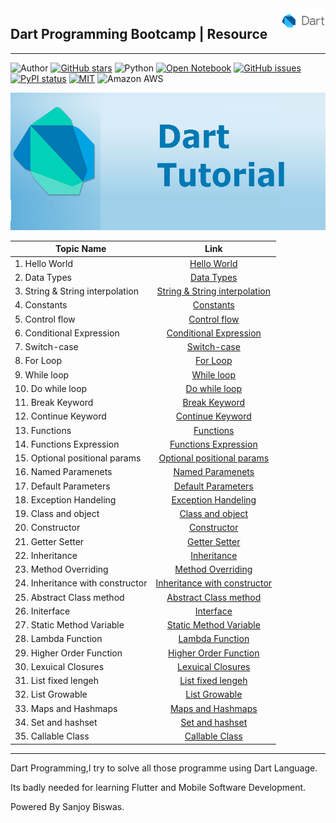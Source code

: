 <a href="https://terraform.io">
    <img src="Assets\dart.png" alt="aws" title="Terraform" align="right" height="40" />
</a>

## Dart Programming Bootcamp | Resource 

<hr>

![Author](https://img.shields.io/badge/author-SanjoyBiswas-orange)
[![GitHub stars](https://badgen.net/github/stars/imsanjoykb/AWSBootcamp)](https://github.com/imsanjoykb/AWSBootcamp/stargazers)
![Python](https://img.shields.io/badge/Python-3.8-blueviolet)
[![Open Notebook](https://colab.research.google.com/assets/colab-badge.svg)](https://github.com/imsanjoykb/AWSBootcamp/blob/master/aws-glue/handling_small_files_compress_n_collate..ipynb)
[![GitHub issues](https://img.shields.io/github/issues/imsanjoykb/AWSBootcamp.svg)](https://GitHub.com/Naereen/StrapDown.js/issues/)
[![PyPI status](https://img.shields.io/pypi/status/ansicolortags.svg)](https://pypi.python.org/pypi/ansicolortags/)
[![MIT](https://img.shields.io/badge/license-MIT-5eba00.svg)](https://github.com/imsanjoykb/Text-Generation/LICENCE.txt)
![Amazon AWS](https://img.shields.io/badge/Amazon%20AWS-232F3E?style=flat-squar&logo=amazon-aws)

[<img src="Assets/dartcover.jpg" width="100%" height="220"/>](Assets/image.jpg)

|    Topic Name        |      Link      |  
|----------        |:-------------:|
| 1. Hello World  |  [Hello World](https://github.com/imsanjoykb/Dart-Programming-BeginnerCamp/blob/master/01_hello_world%20Application.dart) |
| 2. Data Types |    [Data Types](https://github.com/imsanjoykb/Dart-Programming-BeginnerCamp/blob/master/02_data_types.dart)   |  
| 3. String & String interpolation | [String & String interpolation ](https://github.com/imsanjoykb/Dart-Programming-BeginnerCamp/blob/master/03_string_and_string_interpolation.dart) | 
| 4. Constants | [Constants ](https://github.com/imsanjoykb/Dart-Programming-BeginnerCamp/blob/master/04_constants.dart) |  
| 5. Control flow | [Control flow ](https://github.com/imsanjoykb/Dart-Programming-BeginnerCamp/blob/master/05_if_else_control_flow.dart) |  
| 6. Conditional Expression | [ Conditional Expression ](https://github.com/imsanjoykb/Dart-Programming-BeginnerCamp/blob/master/06_conditional_expressions.dart) |   
| 7. Switch-case  | [ Switch-case ](https://github.com/imsanjoykb/Dart-Programming-BeginnerCamp/blob/master/07_switch_and_case.dart) |   
| 8. For Loop | [ For Loop ](https://github.com/imsanjoykb/Dart-Programming-BeginnerCamp/blob/master/08_for_loop.dart) |    
| 9. While loop | [ While loop ](https://github.com/imsanjoykb/Dart-Programming-BeginnerCamp/blob/master/09_while_loop.dart) |   
| 10. Do while loop | [ Do while loop ](https://github.com/imsanjoykb/Dart-Programming-BeginnerCamp/blob/master/10_do_while_loop.dart) | 
| 11. Break Keyword | [ Break Keyword ](https://github.com/imsanjoykb/Dart-Programming-BeginnerCamp/blob/master/11_break_keyword.dart) | 
| 12. Continue Keyword | [ Continue Keyword ](https://github.com/imsanjoykb/Dart-Programming-BeginnerCamp/blob/master/12_continue_keyword.dart) | 
| 13. Functions | [ Functions ](https://github.com/imsanjoykb/Dart-Programming-BeginnerCamp/blob/master/13_functions.dart) | 
| 14. Functions Expression | [ Functions Expression ](https://github.com/imsanjoykb/Dart-Programming-BeginnerCamp/blob/master/14_function_expression.dart) | 
| 15. Optional positional params| [ Optional positional params ](https://github.com/imsanjoykb/Dart-Programming-BeginnerCamp/blob/master/15_optional_positional_params.dart) | 
| 16. Named Paramenets| [ Named Paramenets ](https://github.com/imsanjoykb/Dart-Programming-BeginnerCamp/blob/master/16_named_parameters.dart) |
| 17. Default Parameters| [ Default Parameters ](https://github.com/imsanjoykb/Dart-Programming-BeginnerCamp/blob/master/17_default_parameters.dart) |
| 18. Exception Handeling| [ Exception Handeling ](https://github.com/imsanjoykb/Dart-Programming-BeginnerCamp/blob/master/18_exception_handling.dart) |
| 19. Class and object| [ Class and object ](https://github.com/imsanjoykb/Dart-Programming-BeginnerCamp/blob/master/19_class_and_objects.dart) |
| 20. Constructor| [ Constructor ](https://github.com/imsanjoykb/Dart-Programming-BeginnerCamp/blob/master/20_constructors.dart) |
| 21. Getter Setter| [ Getter Setter ](https://github.com/imsanjoykb/Dart-Programming-BeginnerCamp/blob/master/21_getters_setters.dart) |
| 22. Inheritance| [ Inheritance ](https://github.com/imsanjoykb/Dart-Programming-BeginnerCamp/blob/master/22_inheritance.dart) |
| 23. Method Overriding| [ Method Overriding ](https://github.com/imsanjoykb/Dart-Programming-BeginnerCamp/blob/master/23_method_overriding.dart) |
| 24. Inheritance  with constructor| [ Inheritance  with constructor ](https://github.com/imsanjoykb/Dart-Programming-BeginnerCamp/blob/master/24_inheritance_with_constructors.dart) |
| 25. Abstract Class method| [ Abstract Class method ](https://github.com/imsanjoykb/Dart-Programming-BeginnerCamp/blob/master/25_abstract_class_method.dart) |
| 26. Initerface| [ Interface ](https://github.com/imsanjoykb/Dart-Programming-BeginnerCamp/blob/master/26_interface.dart) |
| 27. Static Method Variable| [ Static Method Variable ](https://github.com/imsanjoykb/Dart-Programming-BeginnerCamp/blob/master/27_static_method_variable.dart) |
| 28. Lambda Function| [ Lambda Function ](https://github.com/imsanjoykb/Dart-Programming-BeginnerCamp/blob/master/28_lambda_nameless_function.dart) |
| 29. Higher Order Function| [ Higher Order Function ](https://github.com/imsanjoykb/Dart-Programming-BeginnerCamp/blob/master/29_higher_order_functions.dart) |
| 30. Lexuical Closures| [ Lexuical Closures ](https://github.com/imsanjoykb/Dart-Programming-BeginnerCamp/blob/master/30_lexical_closures.dart) |
| 31. List fixed lengeh| [ List fixed lengeh ](https://github.com/imsanjoykb/Dart-Programming-BeginnerCamp/blob/master/31_list_fixed_length.dart) |
| 32. List Growable| [ List Growable ](https://github.com/imsanjoykb/Dart-Programming-BeginnerCamp/blob/master/32_list_growable.dart) |
| 33. Maps and Hashmaps| [ Maps and Hashmaps ](https://github.com/imsanjoykb/Dart-Programming-BeginnerCamp/blob/master/33_maps_and_hashmap.dart) |
| 34. Set and hashset| [ Set and hashset ](https://github.com/imsanjoykb/Dart-Programming-BeginnerCamp/blob/master/34_set_and_hashset.dart) |
| 35. Callable Class| [ Callable Class ](https://github.com/imsanjoykb/Dart-Programming-BeginnerCamp/blob/master/35_callable_classes.dart) |


<hr>
Dart Programming,I try to solve all those programme using Dart Language.


Its badly needed  for learning Flutter and  Mobile Software Development.

Powered By Sanjoy Biswas.
